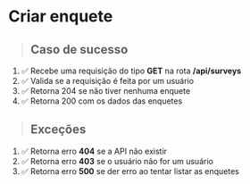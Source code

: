 # Criar enquete

> ## Caso de sucesso

1. ✅ Recebe uma requisição do tipo **GET** na rota **/api/surveys**
2. ✅ Valida se a requisição é feita por um usuário
3. ✅ Retorna 204 se não tiver nenhuma enquete
4. ✅ Retorna 200 com os dados das enquetes

> ## Exceções

1. ✅ Retorna erro **404** se a API não existir
2. ✅ Retorna erro **403** se o usuário não for um usuário
3. ✅ Retorna erro **500** se der erro ao tentar listar as enquetes